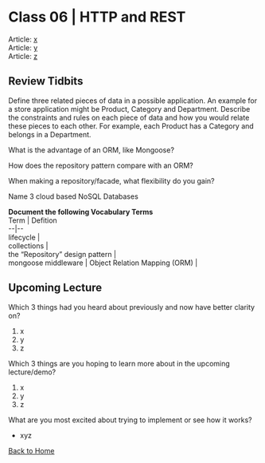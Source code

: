 # Class 06 \| HTTP and REST
Article: [x](xxx)     
Article: [y](xxx)  
Article: [z](xxx)   


## Review Tidbits

Define three related pieces of data in a possible application. An example for a store application might be Product, Category and Department. Describe the constraints and rules on each piece of data and how you would relate these pieces to each other. For example, each Product has a Category and belongs in a Department.

What is the advantage of an ORM, like Mongoose?

How does the repository pattern compare with an ORM?

When making a repository/facade, what flexibility do you gain?

Name 3 cloud based NoSQL Databases


**Document the following Vocabulary Terms**  
Term | Defition  
--|--  
lifecycle |   
collections |  
the “Repository” design pattern |  
mongoose middleware | 
Object Relation Mapping (ORM) |  


## Upcoming Lecture

Which 3 things had you heard about previously and now have better clarity on?
  1) x
  2) y
  3) z

Which 3 things are you hoping to learn more about in the upcoming lecture/demo?
  1) x
  2) y
  3) z

What are you most excited about trying to implement or see how it works?
   - xyz


[Back to Home](README.md)